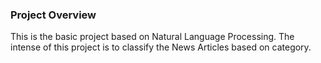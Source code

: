 ### Project Overview

 This is the basic project based on Natural Language Processing. The intense of this project is to classify the News Articles based on category.


